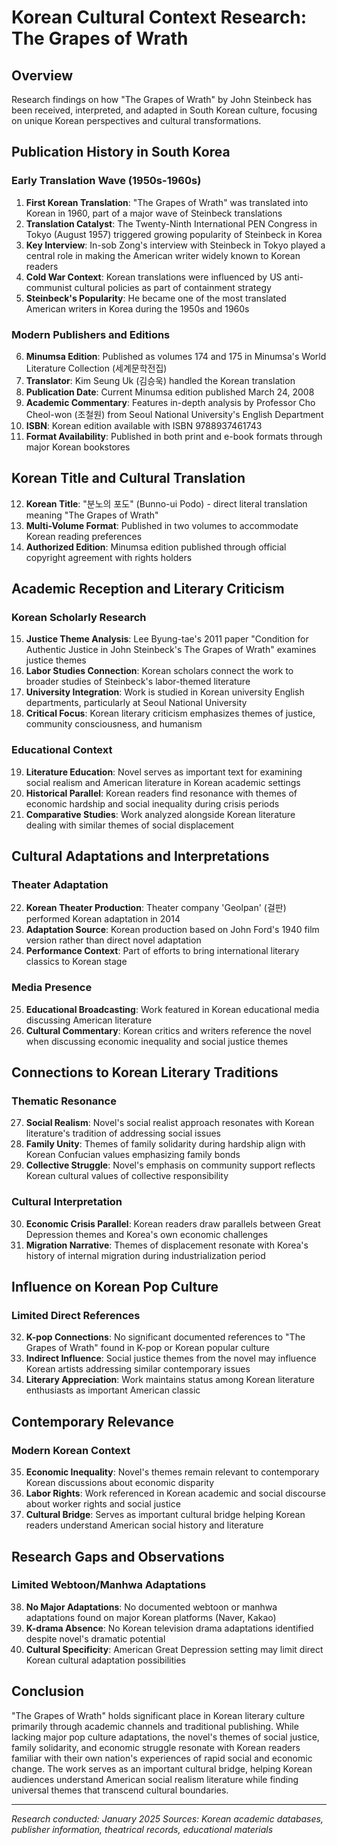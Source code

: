 # Korean Cultural Context Research: The Grapes of Wrath

## Overview
Research findings on how "The Grapes of Wrath" by John Steinbeck has been received, interpreted, and adapted in South Korean culture, focusing on unique Korean perspectives and cultural transformations.

## Publication History in South Korea

### Early Translation Wave (1950s-1960s)
1. **First Korean Translation**: "The Grapes of Wrath" was translated into Korean in 1960, part of a major wave of Steinbeck translations
2. **Translation Catalyst**: The Twenty-Ninth International PEN Congress in Tokyo (August 1957) triggered growing popularity of Steinbeck in Korea
3. **Key Interview**: In-sob Zong's interview with Steinbeck in Tokyo played a central role in making the American writer widely known to Korean readers
4. **Cold War Context**: Korean translations were influenced by US anti-communist cultural policies as part of containment strategy
5. **Steinbeck's Popularity**: He became one of the most translated American writers in Korea during the 1950s and 1960s

### Modern Publishers and Editions
6. **Minumsa Edition**: Published as volumes 174 and 175 in Minumsa's World Literature Collection (세계문학전집)
7. **Translator**: Kim Seung Uk (김승욱) handled the Korean translation
8. **Publication Date**: Current Minumsa edition published March 24, 2008
9. **Academic Commentary**: Features in-depth analysis by Professor Cho Cheol-won (조철원) from Seoul National University's English Department
10. **ISBN**: Korean edition available with ISBN 9788937461743
11. **Format Availability**: Published in both print and e-book formats through major Korean bookstores

## Korean Title and Cultural Translation
12. **Korean Title**: "분노의 포도" (Bunno-ui Podo) - direct literal translation meaning "The Grapes of Wrath"
13. **Multi-Volume Format**: Published in two volumes to accommodate Korean reading preferences
14. **Authorized Edition**: Minumsa edition published through official copyright agreement with rights holders

## Academic Reception and Literary Criticism

### Korean Scholarly Research
15. **Justice Theme Analysis**: Lee Byung-tae's 2011 paper "Condition for Authentic Justice in John Steinbeck's The Grapes of Wrath" examines justice themes
16. **Labor Studies Connection**: Korean scholars connect the work to broader studies of Steinbeck's labor-themed literature
17. **University Integration**: Work is studied in Korean university English departments, particularly at Seoul National University
18. **Critical Focus**: Korean literary criticism emphasizes themes of justice, community consciousness, and humanism

### Educational Context
19. **Literature Education**: Novel serves as important text for examining social realism and American literature in Korean academic settings
20. **Historical Parallel**: Korean readers find resonance with themes of economic hardship and social inequality during crisis periods
21. **Comparative Studies**: Work analyzed alongside Korean literature dealing with similar themes of social displacement

## Cultural Adaptations and Interpretations

### Theater Adaptation
22. **Korean Theater Production**: Theater company 'Geolpan' (걸판) performed Korean adaptation in 2014
23. **Adaptation Source**: Korean production based on John Ford's 1940 film version rather than direct novel adaptation
24. **Performance Context**: Part of efforts to bring international literary classics to Korean stage

### Media Presence
25. **Educational Broadcasting**: Work featured in Korean educational media discussing American literature
26. **Cultural Commentary**: Korean critics and writers reference the novel when discussing economic inequality and social justice themes

## Connections to Korean Literary Traditions

### Thematic Resonance
27. **Social Realism**: Novel's social realist approach resonates with Korean literature's tradition of addressing social issues
28. **Family Unity**: Themes of family solidarity during hardship align with Korean Confucian values emphasizing family bonds
29. **Collective Struggle**: Novel's emphasis on community support reflects Korean cultural values of collective responsibility

### Cultural Interpretation
30. **Economic Crisis Parallel**: Korean readers draw parallels between Great Depression themes and Korea's own economic challenges
31. **Migration Narrative**: Themes of displacement resonate with Korea's history of internal migration during industrialization period

## Influence on Korean Pop Culture

### Limited Direct References
32. **K-pop Connections**: No significant documented references to "The Grapes of Wrath" found in K-pop or Korean popular culture
33. **Indirect Influence**: Social justice themes from the novel may influence Korean artists addressing similar contemporary issues
34. **Literary Appreciation**: Work maintains status among Korean literature enthusiasts as important American classic

## Contemporary Relevance

### Modern Korean Context
35. **Economic Inequality**: Novel's themes remain relevant to contemporary Korean discussions about economic disparity
36. **Labor Rights**: Work referenced in Korean academic and social discourse about worker rights and social justice
37. **Cultural Bridge**: Serves as important cultural bridge helping Korean readers understand American social history and literature

## Research Gaps and Observations

### Limited Webtoon/Manhwa Adaptations
38. **No Major Adaptations**: No documented webtoon or manhwa adaptations found on major Korean platforms (Naver, Kakao)
39. **K-drama Absence**: No Korean television drama adaptations identified despite novel's dramatic potential
40. **Cultural Specificity**: American Great Depression setting may limit direct Korean cultural adaptation possibilities

## Conclusion

"The Grapes of Wrath" holds significant place in Korean literary culture primarily through academic channels and traditional publishing. While lacking major pop culture adaptations, the novel's themes of social justice, family solidarity, and economic struggle resonate with Korean readers familiar with their own nation's experiences of rapid social and economic change. The work serves as an important cultural bridge, helping Korean audiences understand American social realism literature while finding universal themes that transcend cultural boundaries.

---
*Research conducted: January 2025*
*Sources: Korean academic databases, publisher information, theatrical records, educational materials*